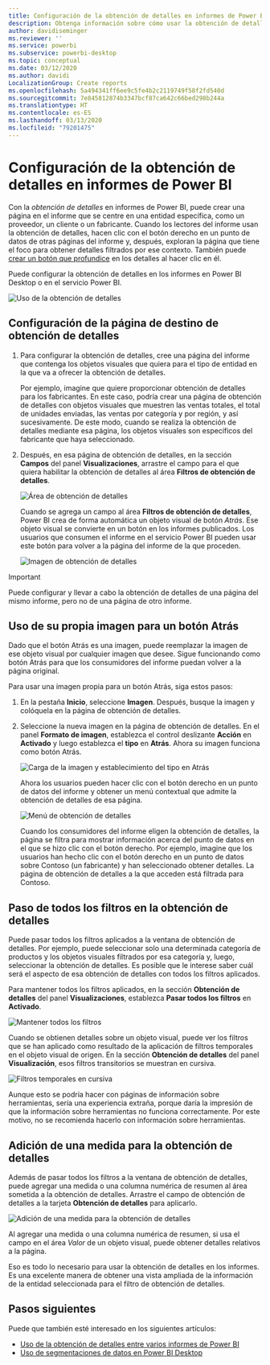 ```yaml
---
title: Configuración de la obtención de detalles en informes de Power BI
description: Obtenga información sobre cómo usar la obtención de detalles para explorar en profundidad datos, en una nueva página de informe, en informes de Power BI
author: davidiseminger
ms.reviewer: ''
ms.service: powerbi
ms.subservice: powerbi-desktop
ms.topic: conceptual
ms.date: 03/12/2020
ms.author: davidi
LocalizationGroup: Create reports
ms.openlocfilehash: 5a494341ff6ee9c5fe4b2c2119749f58f2fd540d
ms.sourcegitcommit: 7e845812874b3347bcf87ca642c66bed298b244a
ms.translationtype: HT
ms.contentlocale: es-ES
ms.lasthandoff: 03/13/2020
ms.locfileid: "79201475"
---
```

# <a name="set-up-drill-through-in-power-bi-reports"></a>Configuración de la obtención de detalles en informes de Power BI
Con la *obtención de detalles* en informes de Power BI, puede crear una página en el informe que se centre en una entidad específica, como un proveedor, un cliente o un fabricante. Cuando los lectores del informe usan la obtención de detalles, hacen clic con el botón derecho en un punto de datos de otras páginas del informe y, después, exploran la página que tiene el foco para obtener detalles filtrados por ese contexto. También puede [crear un botón que profundice](desktop-drill-through-buttons.md) en los detalles al hacer clic en él.

Puede configurar la obtención de detalles en los informes en Power BI Desktop o en el servicio Power BI.

![Uso de la obtención de detalles](media/desktop-drillthrough/power-bi-drill-through-right-click.png)

## <a name="set-up-the-drill-through-destination-page"></a>Configuración de la página de destino de obtención de detalles
1. Para configurar la obtención de detalles, cree una página del informe que contenga los objetos visuales que quiera para el tipo de entidad en la que va a ofrecer la obtención de detalles. 

    Por ejemplo, imagine que quiere proporcionar obtención de detalles para los fabricantes. En este caso, podría crear una página de obtención de detalles con objetos visuales que muestren las ventas totales, el total de unidades enviadas, las ventas por categoría y por región, y así sucesivamente. De este modo, cuando se realiza la obtención de detalles mediante esa página, los objetos visuales son específicos del fabricante que haya seleccionado.

2. Después, en esa página de obtención de detalles, en la sección **Campos** del panel **Visualizaciones**, arrastre el campo para el que quiera habilitar la obtención de detalles al área **Filtros de obtención de detalles**.

    ![Área de obtención de detalles](media/desktop-drillthrough/drillthrough_02.png)

    Cuando se agrega un campo al área **Filtros de obtención de detalles**, Power BI crea de forma automática un objeto visual de botón *Atrás*. Ese objeto visual se convierte en un botón en los informes publicados. Los usuarios que consumen el informe en el servicio Power BI pueden usar este botón para volver a la página del informe de la que proceden.

    ![Imagen de obtención de detalles](media/desktop-drillthrough/drillthrough_03.png)

> [!IMPORTANT]
> Puede configurar y llevar a cabo la obtención de detalles de una página del mismo informe, pero no de una página de otro informe.  



## <a name="use-your-own-image-for-a-back-button"></a>Uso de su propia imagen para un botón Atrás    
 Dado que el botón Atrás es una imagen, puede reemplazar la imagen de ese objeto visual por cualquier imagen que desee. Sigue funcionando como botón Atrás para que los consumidores del informe puedan volver a la página original. 

Para usar una imagen propia para un botón Atrás, siga estos pasos:

1. En la pestaña **Inicio**, seleccione **Imagen**. Después, busque la imagen y colóquela en la página de obtención de detalles.

2. Seleccione la nueva imagen en la página de obtención de detalles. En el panel **Formato de imagen**, establezca el control deslizante **Acción** en **Activado** y luego establezca el **tipo** en **Atrás**. Ahora su imagen funciona como botón Atrás.

    ![Carga de la imagen y establecimiento del tipo en Atrás](media/desktop-drillthrough/drillthrough_05.png)

    
     Ahora los usuarios pueden hacer clic con el botón derecho en un punto de datos del informe y obtener un menú contextual que admite la obtención de detalles de esa página. 

    ![Menú de obtención de detalles](media/desktop-drillthrough/drillthrough_04.png)

    Cuando los consumidores del informe eligen la obtención de detalles, la página se filtra para mostrar información acerca del punto de datos en el que se hizo clic con el botón derecho. Por ejemplo, imagine que los usuarios han hecho clic con el botón derecho en un punto de datos sobre Contoso (un fabricante) y han seleccionado obtener detalles. La página de obtención de detalles a la que acceden está filtrada para Contoso.

## <a name="pass-all-filters-in-drill-through"></a>Paso de todos los filtros en la obtención de detalles

Puede pasar todos los filtros aplicados a la ventana de obtención de detalles. Por ejemplo, puede seleccionar solo una determinada categoría de productos y los objetos visuales filtrados por esa categoría y, luego, seleccionar la obtención de detalles. Es posible que le interese saber cuál será el aspecto de esa obtención de detalles con todos los filtros aplicados.

Para mantener todos los filtros aplicados, en la sección **Obtención de detalles** del panel **Visualizaciones**, establezca **Pasar todos los filtros** en **Activado**. 

![Mantener todos los filtros](media/desktop-drillthrough/drillthrough_06.png)

Cuando se obtienen detalles sobre un objeto visual, puede ver los filtros que se han aplicado como resultado de la aplicación de filtros temporales en el objeto visual de origen. En la sección **Obtención de detalles** del panel **Visualización**, esos filtros transitorios se muestran en cursiva. 

![Filtros temporales en cursiva](media/desktop-drillthrough/drillthrough_07.png)

Aunque esto se podría hacer con páginas de información sobre herramientas, sería una experiencia extraña, porque daría la impresión de que la información sobre herramientas no funciona correctamente. Por este motivo, no se recomienda hacerlo con información sobre herramientas.

## <a name="add-a-measure-to-drill-through"></a>Adición de una medida para la obtención de detalles

Además de pasar todos los filtros a la ventana de obtención de detalles, puede agregar una medida o una columna numérica de resumen al área sometida a la obtención de detalles. Arrastre el campo de obtención de detalles a la tarjeta **Obtención de detalles** para aplicarlo. 

![Adición de una medida para la obtención de detalles](media/desktop-drillthrough/drillthrough_08.png)

Al agregar una medida o una columna numérica de resumen, si usa el campo en el área *Valor* de un objeto visual, puede obtener detalles relativos a la página.

Eso es todo lo necesario para usar la obtención de detalles en los informes. Es una excelente manera de obtener una vista ampliada de la información de la entidad seleccionada para el filtro de obtención de detalles.

## <a name="next-steps"></a>Pasos siguientes

Puede que también esté interesado en los siguientes artículos:

* [Uso de la obtención de detalles entre varios informes de Power BI](desktop-cross-report-drill-through.md)
* [Uso de segmentaciones de datos en Power BI Desktop](visuals/power-bi-visualization-slicers.md)

